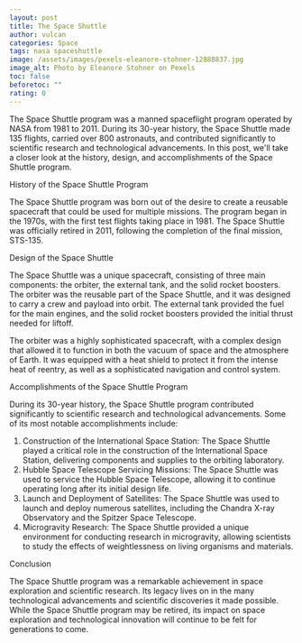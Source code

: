 ```yaml
---
layout: post
title: The Space Shuttle
author: vulcan
categories: Space
tags: nasa spaceshuttle
image: /assets/images/pexels-eleanore-stohner-12888837.jpg
image_alt: Photo by Eleanore Stohner on Pexels
toc: false
beforetoc: ""
rating: 0
---
```

The Space Shuttle program was a manned spaceflight program operated by NASA from 1981 to 2011. During its 30-year history, the Space Shuttle made 135 flights, carried over 800 astronauts, and contributed significantly to scientific research and technological advancements. In this post, we'll take a closer look at the history, design, and accomplishments of the Space Shuttle program.

History of the Space Shuttle Program

The Space Shuttle program was born out of the desire to create a reusable spacecraft that could be used for multiple missions. The program began in the 1970s, with the first test flights taking place in 1981. The Space Shuttle was officially retired in 2011, following the completion of the final mission, STS-135.

Design of the Space Shuttle

The Space Shuttle was a unique spacecraft, consisting of three main components: the orbiter, the external tank, and the solid rocket boosters. The orbiter was the reusable part of the Space Shuttle, and it was designed to carry a crew and payload into orbit. The external tank provided the fuel for the main engines, and the solid rocket boosters provided the initial thrust needed for liftoff.

The orbiter was a highly sophisticated spacecraft, with a complex design that allowed it to function in both the vacuum of space and the atmosphere of Earth. It was equipped with a heat shield to protect it from the intense heat of reentry, as well as a sophisticated navigation and control system.

Accomplishments of the Space Shuttle Program

During its 30-year history, the Space Shuttle program contributed significantly to scientific research and technological advancements. Some of its most notable accomplishments include:

1. Construction of the International Space Station: The Space Shuttle played a critical role in the construction of the International Space Station, delivering components and supplies to the orbiting laboratory.
2. Hubble Space Telescope Servicing Missions: The Space Shuttle was used to service the Hubble Space Telescope, allowing it to continue operating long after its initial design life.
3. Launch and Deployment of Satellites: The Space Shuttle was used to launch and deploy numerous satellites, including the Chandra X-ray Observatory and the Spitzer Space Telescope.
4. Microgravity Research: The Space Shuttle provided a unique environment for conducting research in microgravity, allowing scientists to study the effects of weightlessness on living organisms and materials.

Conclusion

The Space Shuttle program was a remarkable achievement in space exploration and scientific research. Its legacy lives on in the many technological advancements and scientific discoveries it made possible. While the Space Shuttle program may be retired, its impact on space exploration and technological innovation will continue to be felt for generations to come.
